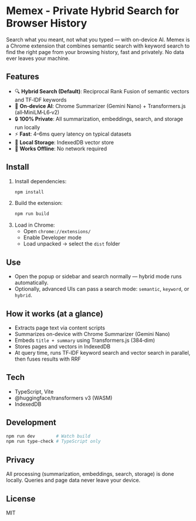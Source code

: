 # Memex - Private Hybrid Search for Browser History

Search what you meant, not what you typed — with on-device AI. Memex is a Chrome extension that combines semantic search with keyword search to find the right page from your browsing history, fast and privately. No data ever leaves your machine.

## Features

- 🔍 **Hybrid Search (Default)**: Reciprocal Rank Fusion of semantic vectors and TF‑IDF keywords
- 🤖 **On‑device AI**: Chrome Summarizer (Gemini Nano) + Transformers.js (all‑MiniLM‑L6‑v2)
- 🔒 **100% Private**: All summarization, embeddings, search, and storage run locally
- ⚡ **Fast**: 4–6ms query latency on typical datasets
- 💾 **Local Storage**: IndexedDB vector store
- 🧭 **Works Offline**: No network required

## Install

1. Install dependencies:
   ```bash
   npm install
   ```
2. Build the extension:
   ```bash
   npm run build
   ```
3. Load in Chrome:
   - Open `chrome://extensions/`
   - Enable Developer mode
   - Load unpacked → select the `dist` folder

## Use

- Open the popup or sidebar and search normally — hybrid mode runs automatically.
- Optionally, advanced UIs can pass a search mode: `semantic`, `keyword`, or `hybrid`.

## How it works (at a glance)

- Extracts page text via content scripts
- Summarizes on-device with Chrome Summarizer (Gemini Nano)
- Embeds `title + summary` using Transformers.js (384‑dim)
- Stores pages and vectors in IndexedDB
- At query time, runs TF‑IDF keyword search and vector search in parallel, then fuses results with RRF

## Tech

- TypeScript, Vite
- @huggingface/transformers v3 (WASM)
- IndexedDB

## Development

```bash
npm run dev        # Watch build
npm run type-check # TypeScript only
```

## Privacy

All processing (summarization, embeddings, search, storage) is done locally. Queries and page data never leave your device.

## License

MIT
